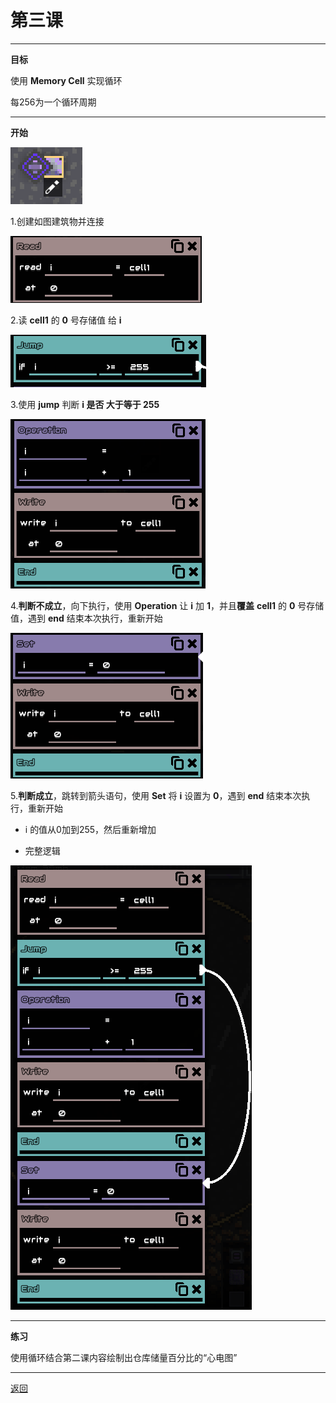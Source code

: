 # 第三课

---

**目标**

使用 **Memory Cell** 实现循环

每256为一个循环周期

---

**开始**

![001](/example/class3/img/001.png)

1.创建如图建筑物并连接

![002](/example/class3/img/002.png)

2.读 **cell1** 的 **0** 号存储值 给 **i**

![003](/example/class3/img/003.png)

3.使用 **jump** 判断 **i 是否 大于等于 255**

![004](/example/class3/img/004.png)

4.**判断不成立**，向下执行，使用 **Operation** 让 **i** 加 **1**，并且**覆盖** **cell1** 的 **0** 号存储值，遇到 **end** 结束本次执行，重新开始

![005](/example/class3/img/005.png)

5.**判断成立**，跳转到箭头语句，使用 **Set** 将 **i** 设置为 **0**，遇到 **end** 结束本次执行，重新开始

- i 的值从0加到255，然后重新增加

- 完整逻辑

![006](/example/class3/img/006.png)

---

**练习**

使用循环结合第二课内容绘制出仓库储量百分比的“心电图”

---

[返回](https://lanluz.github.io/Mindustry-guide/)